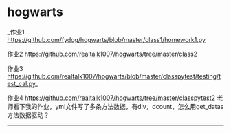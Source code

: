 # hogwarts           
_作业1 https://github.com/fydog/hogwarts/blob/master/class1/homework1.py

作业2 https://github.com/realtalk1007/hogwarts/tree/master/class2

作业3 https://github.com/realtalk1007/hogwarts/blob/master/classpytest/testing/test_cal.py_

作业4 https://github.com/realtalk1007/hogwarts/tree/master/classpytest2
老师看下我的作业，yml文件写了多条方法数据，有div，dcount，怎么用get_datas方法数据驱动？

-------